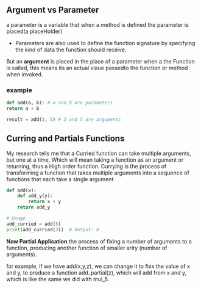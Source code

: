 ## Argument vs Parameter
a parameter is a variable that when a method is defined the parameter is placed(a placeHolder)
- Parameters are also used to define the function signature by specifying the kind of data the function should receive.
 
But an **argument** is placed in the place of a parameter when a the Function is called, this means its an actual vlaue passedto the function or method when invoked.

### example
```python
def add(a, b): # a and b are parameters
return a + b

result = add(3, 5) # 3 and 5 are arguments
```
## Curring and Partials Functions

My research tells me that a Curried function can take multiple arguments, but one at a time, Which will mean taking a function as an argument or returning, thus a High order function.
Currying is the process of transforming a function that takes multiple arguments into a sequence of functions that each take a single argument
```python
def add(x):
    def add_y(y):
        return x + y
    return add_y

# Usage
add_curried = add(5)
print(add_curried(3))  # Output: 8
```

**Now Partial Application** the process of fixing a number of arguments to a function, producing another function of smaller arity (number of arguments).

for example, if we have add(x,y,z), we can change it to fixx the value of x and y, to produce a function add_partial(z), which will add from x and y, which is like the same we did with mul_5.


